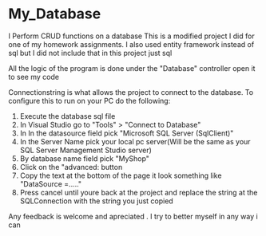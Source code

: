 # My_Database
 I Perform CRUD functions on a database
This is a modified project I did for one of my homework assignments. I also used entity framework instead of sql but I did not include that 
in this project just sql

All the logic of the program is done under the "Database" controller open it to see my code

Connectionstring is what allows the project to connect to the database. To configure this to run on your PC do the following:
1) Execute the database sql file 
2) In Visual Studio go to "Tools" > "Connect to Database"
3) In In the datasource field pick "Microsoft SQL Server (SqlClient)"
4) In the Server Name pick your local pc server(Will be the same as your SQL Server Management Studio server)
5) By database name field pick "MyShop"
6) Click on the "advanced: button
7) Copy the text at the bottom of the page it look something like "DataSource =....."
8) Press cancel until youre back at the project and replace the string at the SQLConnection with the string you just copied 


Any feedback is welcome and apreciated . I try to better myself in any way i can
